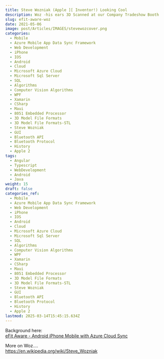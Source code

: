 ```yaml
---
title: Steve Wozniak (Apple ][ Inventor!) Looking Cool
description: Woz -his ears 3D Scanned at our Company Tradeshow Booth
slug: efit-aware-woz
date: 2021-05-06
image: post/Articles/IMAGES/stevewozcover.png
categories:
  - Mobile
  - Azure Mobile App Data Sync Framework
  - Web Development
  - iPhone
  - IOS
  - Android
  - Cloud
  - Microsoft Azure Cloud
  - Microsoft Sql Server
  - SQL
  - Algorithms
  - Computer Vision Algorithms
  - WPF
  - Xamarin
  - CSharp
  - Maui
  - 8051 Embedded Processor
  - 3D Model File Formats
  - 3D Model File Formats-STL
  - Steve Wozniak
  - GUI
  - Bluetooth API
  - Bluetooth Protocol
  - History
  - Apple 2
tags:
  - Angular
  - Typescript
  - WebDevelopment
  - Android
  - Java
weight: 15
draft: false
categories_ref:
  - Mobile
  - Azure Mobile App Data Sync Framework
  - Web Development
  - iPhone
  - IOS
  - Android
  - Cloud
  - Microsoft Azure Cloud
  - Microsoft Sql Server
  - SQL
  - Algorithms
  - Computer Vision Algorithms
  - WPF
  - Xamarin
  - CSharp
  - Maui
  - 8051 Embedded Processor
  - 3D Model File Formats
  - 3D Model File Formats-STL
  - Steve Wozniak
  - GUI
  - Bluetooth API
  - Bluetooth Protocol
  - History
  - Apple 2
lastmod: 2025-03-14T15:45:15.634Z
---
```

Background here:\
[eFit Aware - Android iPhone Mobile with Azure Cloud Sync](/post/Articles/_EfitAware/eFit%20Aware%20-%20Android%20iPhone%20Mobile%20with%20Azure%20Cloud%20Sync.md)

More on Woz....\
<https://en.wikipedia.org/wiki/Steve_Wozniak>
